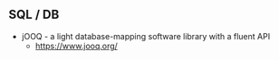 ## SQL / DB
* jOOQ - a light database-mapping software library with a fluent API
  * https://www.jooq.org/
